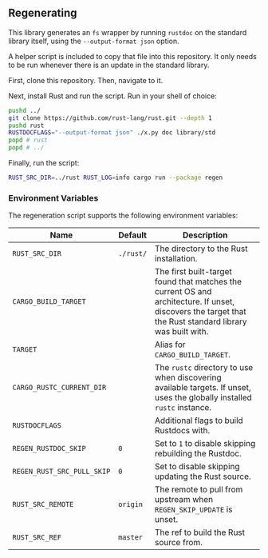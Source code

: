 ## Regenerating

This library generates an `fs` wrapper by running `rustdoc` on the standard library itself, using the `--output-format json` option.

A helper script is included to copy that file into this repository. It only needs to be run whenever there is an update in the standard library.

First, clone this repository. Then, navigate to it.

Next, install Rust and run the script. Run in your shell of choice:

```bash
pushd ../
git clone https://github.com/rust-lang/rust.git --depth 1
pushd rust
RUSTDOCFLAGS="--output-format json" ./x.py doc library/std
popd # rust
popd # ../
```

Finally, run the script:

```bash
RUST_SRC_DIR=../rust RUST_LOG=info cargo run --package regen
```

### Environment Variables

The regeneration script supports the following environment variables:

Name                       | Default   | Description
---------------------------|-----------|------------
`RUST_SRC_DIR`             | `./rust/` | The directory to the Rust installation.
`CARGO_BUILD_TARGET`       |           | The first built-target found that matches the current OS and architecture. If unset, discovers the target that the Rust standard library was built with.
`TARGET`                   |           | Alias for `CARGO_BUILD_TARGET`.
`CARGO_RUSTC_CURRENT_DIR`  |           | The `rustc` directory to use when discovering available targets. If unset, uses the globally installed `rustc` instance.
`RUSTDOCFLAGS`             |           | Additional flags to build Rustdocs with.
`REGEN_RUSTDOC_SKIP`       | `0`       | Set to `1` to disable skipping rebuilding the Rustdoc.
`REGEN_RUST_SRC_PULL_SKIP` | `0`       | Set to disable skipping updating the Rust source.
`RUST_SRC_REMOTE`          | `origin`  | The remote to pull from upstream when `REGEN_SKIP_UPDATE` is unset.
`RUST_SRC_REF`             | `master`  | The ref to build the Rust source from.
